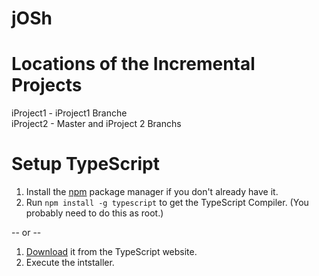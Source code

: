 jOSh
========================================================

Locations of the Incremental Projects
=====================================
iProject1 - iProject1 Branche <br />
iProject2 - Master and iProject 2 Branchs

Setup TypeScript
================

1. Install the [npm](https://www.npmjs.org/) package manager if you don't already have it.
1. Run `npm install -g typescript` to get the TypeScript Compiler. (You probably need to do this as root.)

-- or -- 

1. [Download](https://www.typescriptlang.org/download) it from the TypeScript website.
2. Execute the intstaller.
